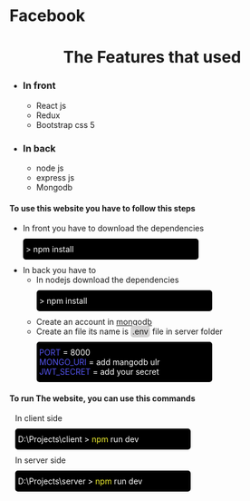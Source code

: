 # Facebook

 <div>
    <h1 style="text-align: center;">The Features that used</h1>
    <ul>
      <li>
        <div>
          <h3>In front</h3>
          <ul>
            <li>React js</li>
            <li>Redux</li>
            <li>Bootstrap css 5</li>
          </ul>
        </div>
      </li>
      <li>
        <div>
          <h3>In back</h3>
          <ul>
            <li>node js</li>
            <li>express js</li>
            <li>Mongodb</li>
          </ul>
        </div>
      </li>
    </ul>
    <div>
      <h4>
        To use this website you have to follow this steps
      </h4>
      <ul>
        <li>
          <span>In front you have to download the dependencies</span>
          <div
            style="color: white; background: black; width: 300px; padding: 10px 5px; margin: 10px 0px; border-radius: 5px;">
            > npm install
          </div>
        </li>
        <li>
          <span>In back you have to</span>
          <ul>
            <li>
              <span>In nodejs download the dependencies</span>
              <div
                style="color: white; background: black; width: 300px; padding: 10px 5px; margin: 10px 0px; border-radius: 5px;">
                > npm install
              </div>
            </li>
            <li>
              Create an account in <a href="https://www.mongodb.com/">mongodb</a>
            </li>
            <li>
              <span> Create an file its name is <span
                  style="background: #d2d1d1; padding: 2px 3px; border-radius: 5px; ">.env</span> file
                in
                server
                folder</span>
              <div
                style="color: white; background: black; width: 300px; padding: 10px 5px; margin: 10px 0px; border-radius: 5px;">
                <span style="color: #5454f0;">PORT</span> = 8000
                <br>
                <span style="color: #5454f0;"> MONGO_URI</span> = add mangodb ulr
                <br>
                <span style="color: #5454f0;">JWT_SECRET</span> = add your secret
              </div>
            </li>
          </ul>
        </li>
      </ul>
    </div>
    <div>
      <h4>To run The website, you can use this commands</h4>
      <div style="margin-left: 10px;">
        <span>In client side</span>
        <div
          style="color: white; background: black; width: 300px; padding: 10px 5px; margin: 10px 0px; border-radius: 5px;">
          D:\Projects\client > <span style="color: #F5F531;">npm</span> run dev
        </div>
      </div>
      <div style="margin-left: 10px;">
        <span>In server side</span>
        <div
          style="color: white; background: black; width: 300px; padding: 10px 5px; margin: 10px 0px; border-radius: 5px;">
          D:\Projects\server > <span style="color: #F5F531;">npm</span> run dev
        </div>
      </div>
    </div>
  </div>
